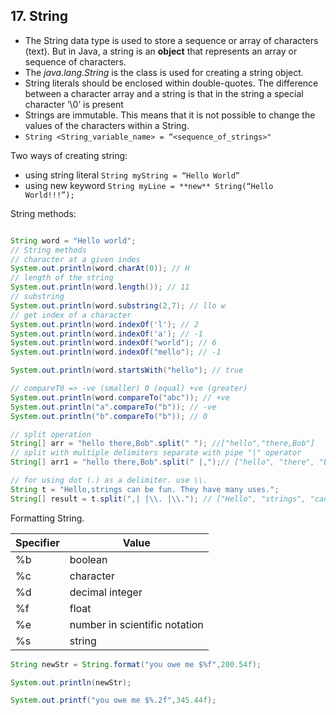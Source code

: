 ## 17. String

- The String data type is used to store a sequence or array of characters (text). But in Java, a string is an **object** that represents an array or sequence of characters.
- The *java.lang.String* is the class is used for creating a string object.
- String literals should be enclosed within double-quotes. The difference between a character array and a string is that in the string a special character ‘\0’ is present
- Strings are immutable. This means that it is not possible to change the values of the characters within a String.
- `String <String_variable_name> = “<sequence_of_strings>"`

Two ways of creating string:

- using string literal `String myString = “Hello World”`
- using new keyword `String myLine = **new** String(“Hello World!!!”);`

String methods:

```java

String word = "Hello world";
// String methods
// character at a given indes
System.out.println(word.charAt(0)); // H
// length of the string
System.out.println(word.length()); // 11
// substring
System.out.println(word.substring(2,7); // llo w
// get index of a character
System.out.println(word.indexOf('l'); // 2
System.out.println(word.indexOf('a'); // -1
System.out.println(word.indexOf("world"); // 6
System.out.println(word.indexOf("mello"); // -1

System.out.println(word.startsWith("hello"); // true

// compareT0 => -ve (smaller) 0 (equal) +ve (greater)
System.out.println(word.compareTo("abc")); // +ve
System.out.println("a".compareTo("b")); // -ve
System.out.println("b".compareTo("b")); // 0

// split operation
String[] arr = "hello there,Bob".split(" "); //["hello","there,Bob"]
// split with multiple delimiters separate with pipe "|" operator
String[] arr1 = "hello there,Bob".split(" |,");// ["hello", "there", "Bob"]

// for using dot (.) as a delimiter. use \\.
String t = "Hello,strings can be fun. They have many uses.";
String[] result = t.split(",| |\\. |\\."); // ["Hello", "strings", "can", "be", "fun", "They", "have", "many", "uses"]
```

Formatting String.

| Specifier | Value |
| --- | --- |
| %b | boolean |
| %c | character |
| %d | decimal integer |
| %f | float |
| %e | number in scientific notation |
| %s | string |

```java
String newStr = String.format("you owe me $%f",200.54f);

System.out.println(newStr);

System.out.printf("you owe me $%.2f",345.44f);
```